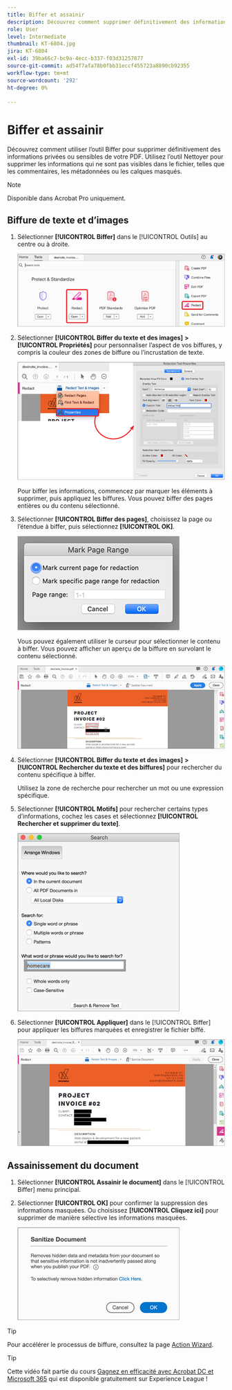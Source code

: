 ```yaml
---
title: Biffer et assainir
description: Découvrez comment supprimer définitivement des informations privées ou sensibles de votre PDF
role: User
level: Intermediate
thumbnail: KT-6804.jpg
jira: KT-6804
exl-id: 39ba66c7-bc9a-4ecc-b337-f03d31257877
source-git-commit: ad54f7afa78b0fbb31eccf455723a8890cb92355
workflow-type: tm+mt
source-wordcount: '292'
ht-degree: 0%

---
```


# Biffer et assainir

Découvrez comment utiliser l’outil Biffer pour supprimer définitivement des informations privées ou sensibles de votre PDF. Utilisez l’outil Nettoyer pour supprimer les informations qui ne sont pas visibles dans le fichier, telles que les commentaires, les métadonnées ou les calques masqués.

>[!NOTE]
>
>Disponible dans Acrobat Pro uniquement.

## Biffure de texte et d’images

1. Sélectionner **[!UICONTROL Biffer]** dans le [!UICONTROL Outils] au centre ou à droite.

   ![Biffer étape 1](../assets/Redact_1.png)

1. Sélectionner **[!UICONTROL Biffer du texte et des images]** **>** **[!UICONTROL Propriétés]** pour personnaliser l’aspect de vos biffures, y compris la couleur des zones de biffure ou l’incrustation de texte.

   ![Biffer étape 2](../assets/Redact_2.png)

   Pour biffer les informations, commencez par marquer les éléments à supprimer, puis appliquez les biffures. Vous pouvez biffer des pages entières ou du contenu sélectionné.

1. Sélectionner **[!UICONTROL Biffer des pages]**, choisissez la page ou l’étendue à biffer, puis sélectionnez **[!UICONTROL OK]**.

   ![Biffer étape 4](../assets/Redact_3.png)

   Vous pouvez également utiliser le curseur pour sélectionner le contenu à biffer. Vous pouvez afficher un aperçu de la biffure en survolant le contenu sélectionné.

   ![Biffer étape 5a](../assets/Redact_4.png)

1. Sélectionner **[!UICONTROL Biffer du texte et des images]** **>** **[!UICONTROL Rechercher du texte et des biffures]** pour rechercher du contenu spécifique à biffer.

   Utilisez la zone de recherche pour rechercher un mot ou une expression spécifique.

1. Sélectionner **[!UICONTROL Motifs]** pour rechercher certains types d’informations, cochez les cases et sélectionnez **[!UICONTROL Rechercher et supprimer du texte]**.

   ![Biffer étape 5b](../assets/Redact_5.png)

1. Sélectionner **[!UICONTROL Appliquer]** dans le [!UICONTROL Biffer] pour appliquer les biffures marquées et enregistrer le fichier biffé.

   ![Biffer étape 6](../assets/Redact_6.png)

## Assainissement du document

1. Sélectionner **[!UICONTROL Assainir le document]** dans le [!UICONTROL Biffer] menu principal.

1. Sélectionner **[!UICONTROL OK]** pour confirmer la suppression des informations masquées. Ou choisissez **[!UICONTROL Cliquez ici]** pour supprimer de manière sélective les informations masquées.

   ![Assainissement, étape 2](../assets/Redact_7.png)

>[!TIP]
>
>Pour accélérer le processus de biffure, consultez la page [Action Wizard](../advanced-tasks/action.md).

>[!TIP]
>
>Cette vidéo fait partie du cours [Gagnez en efficacité avec Acrobat DC et Microsoft 365](https://experienceleague.adobe.com/?recommended=Acrobat-U-1-2021.microsoft365) qui est disponible gratuitement sur Experience League !
